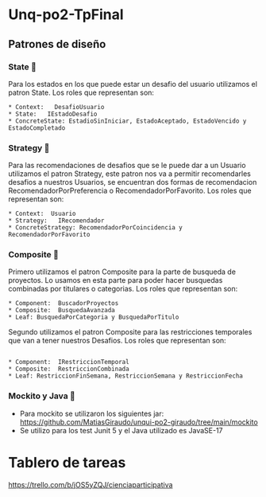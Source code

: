 # Unq-po2-TpFinal


## Patrones de diseño

### State 📌

Para los estados en los que puede estar un desafio del usuario utilizamos el patron State. Los roles que
representan son:

```
* Context:   DesafioUsuario 
* State:   IEstadoDesafio  
* ConcreteState: EstadioSinIniciar, EstadoAceptado, EstadoVencido y EstadoCompletado

```


### Strategy 📌

Para las recomendaciones de desafios que se le puede dar a un Usuario utilizamos el patron Strategy, este patron nos va
a permitir recomendarles desafios a nuestros Usuarios, se encuentran dos formas de recomendacion RecomendadorPorPreferencia o
RecomendadorPorFavorito. Los roles que representan son:

```
* Context:  Usuario
* Strategy:   IRecomendador  
* ConcreteStrategy: RecomendadorPorCoincidencia y RecomendadorPorFavorito

```

### Composite 📌

Primero utilizamos el patron Composite para la parte de busqueda de proyectos. Lo usamos en esta parte
para poder hacer busquedas combinadas por titulares o categorias. Los roles que representan son:

```
* Component:  BuscadorProyectos
* Composite:  BusquedaAvanzada  
* Leaf: BusquedaPorCategoria y BusquedaPorTitulo

```
Segundo utilizamos el patron Composite para las restricciones temporales que van a tener nuestros Desafios.
Los roles que representan son:

```

* Component:  IRestriccionTemporal
* Composite:  RestriccionCombinada  
* Leaf: RestriccionFinSemana, RestriccionSemana y RestriccionFecha

```

### Mockito y Java 📌

* Para mockito se utilizaron los siguientes jar: https://github.com/MatiasGiraudo/unqui-po2-giraudo/tree/main/mockito
* Se utilizo para los test Junit 5 y el Java utilizado es JavaSE-17

# Tablero de tareas

https://trello.com/b/jOS5yZQJ/cienciaparticipativa
